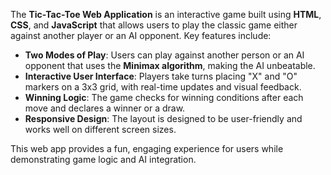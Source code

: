 The **Tic-Tac-Toe Web Application** is an interactive game built using **HTML**, **CSS**, and **JavaScript** that allows users to play the classic game either against another player or an AI opponent. Key features include:

- **Two Modes of Play**: Users can play against another person or an AI opponent that uses the **Minimax algorithm**, making the AI unbeatable.
- **Interactive User Interface**: Players take turns placing "X" and "O" markers on a 3x3 grid, with real-time updates and visual feedback.
- **Winning Logic**: The game checks for winning conditions after each move and declares a winner or a draw.
- **Responsive Design**: The layout is designed to be user-friendly and works well on different screen sizes.

This web app provides a fun, engaging experience for users while demonstrating game logic and AI integration.
